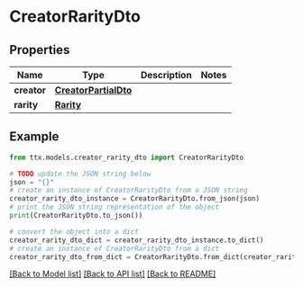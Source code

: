 # CreatorRarityDto


## Properties

Name | Type | Description | Notes
------------ | ------------- | ------------- | -------------
**creator** | [**CreatorPartialDto**](CreatorPartialDto.md) |  | 
**rarity** | [**Rarity**](Rarity.md) |  | 

## Example

```python
from ttx.models.creator_rarity_dto import CreatorRarityDto

# TODO update the JSON string below
json = "{}"
# create an instance of CreatorRarityDto from a JSON string
creator_rarity_dto_instance = CreatorRarityDto.from_json(json)
# print the JSON string representation of the object
print(CreatorRarityDto.to_json())

# convert the object into a dict
creator_rarity_dto_dict = creator_rarity_dto_instance.to_dict()
# create an instance of CreatorRarityDto from a dict
creator_rarity_dto_from_dict = CreatorRarityDto.from_dict(creator_rarity_dto_dict)
```
[[Back to Model list]](../README.md#documentation-for-models) [[Back to API list]](../README.md#documentation-for-api-endpoints) [[Back to README]](../README.md)


